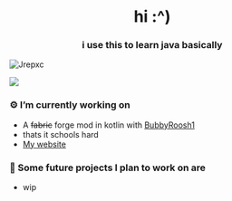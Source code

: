 <h1 align="center">hi :^) </h1>
<h3 align="center">i use this to learn java basically</h3>
<p align="left"> <img src="https://komarev.com/ghpvc/?username=Jrepxc" alt="Jrepxc" /> </p>

<img align="center" src="https://github-readme-stats.vercel.app/api/?username=jakepriddle&count_private=true&include_all_commits&theme=gruvbox" />

### ⚙️ I’m currently working on
  - A <s>fabric</s> forge mod in kotlin with [BubbyRoosh1](https://github.com/BubbyRoosh1)
  - thats it schools hard 
  - [My website](https://jrepxc.wtf)


### 🚀 Some future projects I plan to work on are
  - wip
 
</p>
